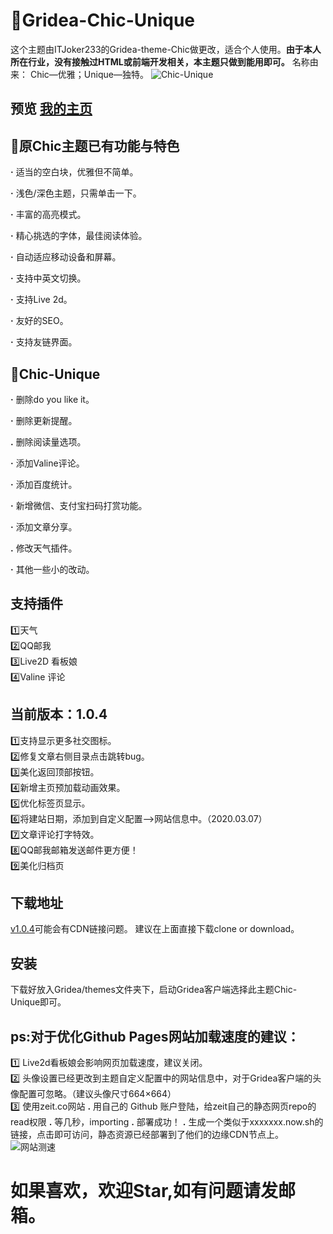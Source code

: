 # 🌻Gridea-Chic-Unique
这个主题由ITJoker233的Gridea-theme-Chic做更改，适合个人使用。**由于本人所在行业，没有接触过HTML或前端开发相关，本主题只做到能用即可。**
名称由来：
Chic—优雅；Unique—独特。
![Chic-Unique](https://i.loli.net/2020/03/11/uOBDXahyxCVibRd.jpg)
## 预览 [我的主页](https://xiangyiblog.now.sh/)
## 🎯原Chic主题已有功能与特色
**·** 适当的空白块，优雅但不简单。

**·** 浅色/深色主题，只需单击一下。

**·** 丰富的高亮模式。

**·** 精心挑选的字体，最佳阅读体验。

**·** 自动适应移动设备和屏幕。

**·** 支持中英文切换。

**·** 支持Live 2d。

**·** 友好的SEO。

**·** 支持友链界面。
## 🎯Chic-Unique
**·** 删除do you like it。

**·** 删除更新提醒。

**.** 删除阅读量选项。

**·** 添加Valine评论。

**·** 添加百度统计。

**·** 新增微信、支付宝扫码打赏功能。

**·** 添加文章分享。

**.** 修改天气插件。

**·** 其他一些小的改动。
## 支持插件
1️⃣天气
</br>
2️⃣QQ邮我
</br>
3️⃣Live2D 看板娘
</br>
4️⃣Valine 评论
## 当前版本：1.0.4
1️⃣支持显示更多社交图标。
</br>
2️⃣修复文章右侧目录点击跳转bug。
</br>
3️⃣美化返回顶部按钮。
</br>
4️⃣新增主页预加载动画效果。
</br>
5️⃣优化标签页显示。
</br>
6️⃣将建站日期，添加到自定义配置——>网站信息中。（2020.03.07）
</br>
7️⃣文章评论打字特效。
</br>
8️⃣QQ邮我邮箱发送邮件更方便！
</br>
9️⃣美化归档页
## 下载地址
[v1.0.4](https://github.com/xiangyi715/Gridea-Chic-Unique/releases/tag/1.0.4)可能会有CDN链接问题。
建议在上面直接下载clone or download。
## 安装
下载好放入Gridea/themes文件夹下，启动Gridea客户端选择此主题Chic-Unique即可。
</br>
## ps:对于优化Github Pages网站加载速度的建议：
1️⃣ Live2d看板娘会影响网页加载速度，建议关闭。
</br>
2️⃣ 头像设置已经更改到主题自定义配置中的网站信息中，对于Gridea客户端的头像配置可忽略。（建议头像尺寸664×664）
</br>
3️⃣ 使用zeit.co网站
**.** 用自己的 Github 账户登陆，给zeit自己的静态网页repo的read权限
**.** 等几秒，importing
**.** 部署成功！
**.** 生成一个类似于xxxxxxx.now.sh的链接，点击即可访问，静态资源已经部署到了他们的边缘CDN节点上。
</br>
![网站测速](https://i.loli.net/2020/03/27/cLSJ8QA4Wq7txzY.jpg)
# 如果喜欢，欢迎Star,如有问题请发邮箱。
